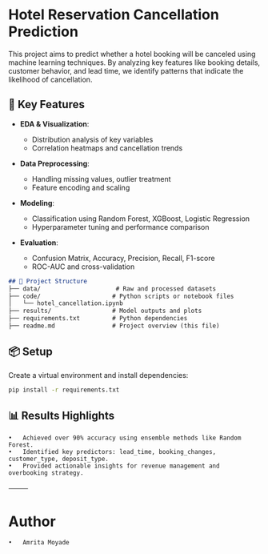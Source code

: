 # Hotel Reservation Cancellation Prediction

This project aims to predict whether a hotel booking will be canceled using machine learning techniques. By analyzing key features like booking details, customer behavior, and lead time, we identify patterns that indicate the likelihood of cancellation.

## 🚀 Key Features

- **EDA & Visualization**: 
  - Distribution analysis of key variables
  - Correlation heatmaps and cancellation trends

- **Data Preprocessing**:
  - Handling missing values, outlier treatment
  - Feature encoding and scaling

- **Modeling**:
  - Classification using Random Forest, XGBoost, Logistic Regression
  - Hyperparameter tuning and performance comparison

- **Evaluation**:
  - Confusion Matrix, Accuracy, Precision, Recall, F1-score
  - ROC-AUC and cross-validation

```markdown
## 📁 Project Structure
├── data/                     # Raw and processed datasets
├── code/                    # Python scripts or notebook files
│   └── hotel_cancellation.ipynb
├── results/                 # Model outputs and plots
├── requirements.txt         # Python dependencies
├── readme.md                # Project overview (this file)
```

## 📦 Setup

Create a virtual environment and install dependencies:

```bash
pip install -r requirements.txt
```

## 📊 Results Highlights
	•	Achieved over 90% accuracy using ensemble methods like Random Forest.
	•	Identified key predictors: lead_time, booking_changes, customer_type, deposit_type.
	•	Provided actionable insights for revenue management and overbooking strategy.

⸻

# Author
	•	Amrita Moyade